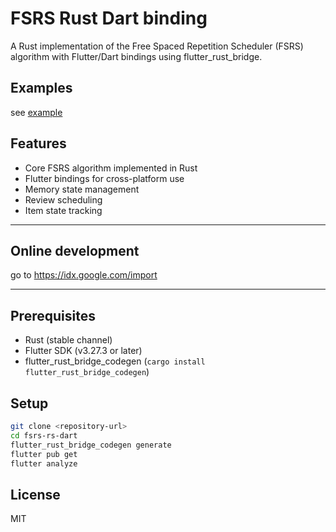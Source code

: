 # FSRS Rust Dart binding

A Rust implementation of the Free Spaced Repetition Scheduler (FSRS) algorithm with Flutter/Dart bindings using flutter_rust_bridge.

## Examples

see [example](./lib)

## Features

- Core FSRS algorithm implemented in Rust
- Flutter bindings for cross-platform use
- Memory state management
- Review scheduling
- Item state tracking

---

## Online development

go to <https://idx.google.com/import>

---

## Prerequisites

- Rust (stable channel)
- Flutter SDK (v3.27.3 or later)
- flutter\_rust\_bridge\_codegen (`cargo install flutter_rust_bridge_codegen`)

## Setup

```bash
git clone <repository-url>
cd fsrs-rs-dart
flutter_rust_bridge_codegen generate
flutter pub get
flutter analyze
```

## License

MIT
